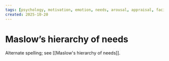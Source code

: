 ```yaml
---
tags: [psychology, motivation, emotion, needs, arousal, appraisal, facial-expression, amygdala]
created: 2025-10-20
---
```

# Maslow’s hierarchy of needs

Alternate spelling; see [[Maslow's hierarchy of needs]].
